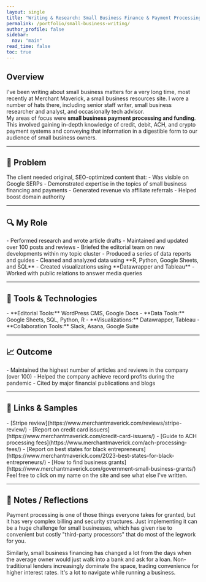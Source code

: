 ```yaml
---
layout: single
title: "Writing & Research: Small Business Finance & Payment Processing"
permalink: /portfolio/small-business-writing/
author_profile: false
sidebar:
  nav: "main"
read_time: false
toc: true
---
```


<h2 class="section-header">Overview  </h2>
I've been writing about small business matters for a very long time, most recently at Merchant Maverick, a small business resources site. I wore a number of hats there, including senior staff writer, small business researcher and analyst, and occasionally tech advisor. 
<div class="callout-block">
My areas of focus were <strong>small business payment processing and funding</strong>. This involved gaining in-depth knowledge of credit, debit, ACH, and crypto payment systems and conveying that information in a digestible form to our audience of small business owners.
</div>

---

<h2 class="section-header"> 🧠 Problem </h2>
The client needed original, SEO-optimized content that:
- Was visible on Google SERPs
- Demonstrated expertise in the topics of small business financing and payments
- Generated revenue via affiliate referrals
- Helped boost domain authority

---

<h2 class="section-header">🔍 My Role  </h2>
- Performed research and wrote article drafts  
- Maintained and updated over 100 posts and reviews
- Briefed the editorial team on new developments within my topic cluster
- Produced a series of data reports and guides
- Cleaned and analyzed data using **R, Python, Google Sheets, and SQL**  
- Created visualizations using **Datawrapper and Tableau**  
- Worked with public relations to answer media queries

---

<h2 class="section-header"> 🔧 Tools & Technologies  </h2>
- **Editorial Tools:** WordPress CMS, Google Docs
- **Data Tools:** Google Sheets, SQL, Python, R
- **Visualizations:** Datawrapper, Tableau
- **Collaboration Tools:** Slack, Asana, Google Suite

---

<h2 class="section-header"> 📈 Outcome </h2>
- Maintained the highest number of articles and reviews in the company (over 100)
- Helped the company achieve record profits during the pandemic 
- Cited by major financial publications and blogs

---

<h2 class="section-header"> 📎 Links & Samples </h2>
- [Stripe review](https://www.merchantmaverick.com/reviews/stripe-review/)  
- [Report on credit card issuers](https://www.merchantmaverick.com/credit-card-issuers/)
- [Guide to ACH processing fees](https://www.merchantmaverick.com/ach-processing-fees/)
- [Report on best states for black entrepreneurs](https://www.merchantmaverick.com/2023-best-states-for-black-entrepreneurs/)
- [How to find business grants](https://www.merchantmaverick.com/government-small-business-grants/)  
Feel free to click on my name on the site and see what else I've written.

---

## 💬 Notes / Reflections
Payment processing is one of those things everyone takes for granted, but it has very complex billing and security structures. Just implementing it can be a huge challenge for small businesses, which has given rise to convenient but costly "third-party processors" that do most of the legwork for you. 

Similarly, small business financing has changed a lot from the days when the average owner would just walk into a bank and ask for a loan. Non-traditional lenders increasingly dominate the space, trading convenience for higher interest rates. It's a lot to navigate while running a business. 
